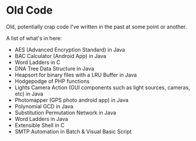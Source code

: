 Old Code
========

Old, potentially crap code I've written in the past at some point or another.

A list of what's in here:

- AES (Advanced Encryption Standard) in Java
- BAC Calculator (Android App) in Java
- Word Ladders in C
- DNA Tree Data Structure in Java
- Heapsort for binary files with a LRU Buffer in Java
- Hodgepodge of PHP functions
- Lights Camera Action (GUI components such as light sources, cameras, etc) in Java
- Photomapper (GPS photo android app) in Java
- Polynomial GCD in Java
- Substitution Permutation Network in Java
- Word Ladders in Java
- Extensible Shell in C
- SMTP Automation in Batch & Visual Basic Script